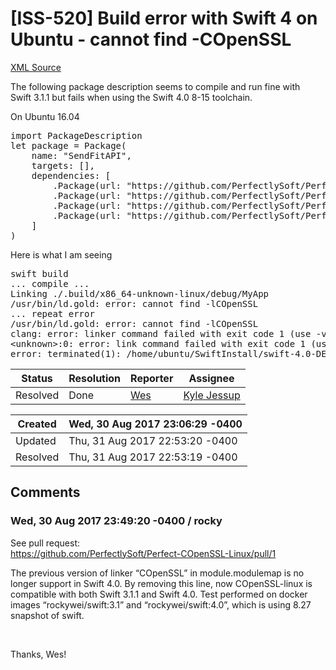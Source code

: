 # [ISS-520] Build error with Swift 4 on Ubuntu - cannot find -COpenSSL

[XML Source](../xml/ISS-520.xml)
<p><p>The following package description seems to compile and run fine with Swift 3.1.1 but fails when using the Swift 4.0 8-15 toolchain.</p>

<p>On Ubuntu 16.04</p>
<div class="preformatted panel" style="border-width: 1px;"><div class="preformattedContent panelContent">
<pre>import PackageDescription
let package = Package(
    name: "SendFitAPI",
    targets: [],
    dependencies: [
        .Package(url: "https://github.com/PerfectlySoft/Perfect-HTTP.git", majorVersion: 2),
        .Package(url: "https://github.com/PerfectlySoft/Perfect-HTTPServer.git", majorVersion: 2),
        .Package(url: "https://github.com/PerfectlySoft/Perfect-Notifications.git", majorVersion: 2),
        .Package(url: "https://github.com/PerfectlySoft/Perfect-CURL.git", majorVersion: 2),
    ]
)</pre>
</div></div>
<p>Here is what I am seeing</p>
<div class="code panel" style="border-width: 1px;"><div class="codeContent panelContent">
<pre class="code-java">
swift build
... compile ...
Linking ./.build/x86_64-unknown-linux/debug/MyApp
/usr/bin/ld.gold: error: cannot find -lCOpenSSL
... repeat error
/usr/bin/ld.gold: error: cannot find -lCOpenSSL
clang: error: linker command failed with exit code 1 (use -v to see invocation)
&lt;unknown&gt;:0: error: link command failed with exit code 1 (use -v to see invocation)
error: terminated(1): /home/ubuntu/SwiftInstall/swift-4.0-DEVELOPMENT-SNAPSHOT-2017-08-15-a-ubuntu16.04/usr/bin/swift-build-tool</pre>
</div></div></p>





Status|Resolution|Reporter|Assignee
------|----------|--------|--------
Resolved|Done|[Wes](Byrne)|[Kyle Jessup]($kjessup)





Created|Wed, 30 Aug 2017 23:06:29 -0400
-------|--------------
Updated|Thu, 31 Aug 2017 22:53:20 -0400
Resolved|Thu, 31 Aug 2017 22:53:19 -0400


## Comments




### Wed, 30 Aug 2017 23:49:20 -0400 / rocky 

<p><p>See pull request:<br/>
<a href="https://github.com/PerfectlySoft/Perfect-COpenSSL-Linux/pull/1" class="external-link" rel="nofollow">https://github.com/PerfectlySoft/Perfect-COpenSSL-Linux/pull/1</a></p>

<p>The previous version of linker “COpenSSL” in module.modulemap is no longer support in Swift 4.0. By removing this line, now COpenSSL-linux is compatible with both Swift 3.1.1 and Swift 4.0. Test performed on docker images “rockywei/swift:3.1” and “rockywei/swift:4.0”, which is using 8.27 snapshot of swift.</p>

<p> </p>

<p>Thanks, Wes!</p></p>


